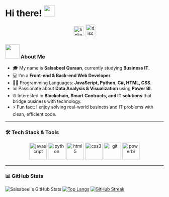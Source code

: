 # Hi there! <img src="https://github.com/TheDudeThatCode/TheDudeThatCode/blob/master/Assets/Hi.gif" width="35" />

<p align="center">
<a href="https://www.linkedin.com/in/salsabeel-quraan-377093269" target="blank"><img align="center" src="https://cdn.jsdelivr.net/npm/simple-icons@3.0.1/icons/linkedin.svg" alt="linkedin" height="30" width="30" /></a>&nbsp;
<a href="https://discord.com/channels/@salsabeel9858" target="blank"><img align="center" src="https://cdn.jsdelivr.net/npm/simple-icons@3.0.1/icons/discord.svg" alt="discord" height="40" width="30" /></a>
</p>

### <img src="https://github.com/TheDudeThatCode/TheDudeThatCode/blob/master/Assets/Developer.gif" width="45" /> About Me
- 🎓 My name is **Salsabeel Quraan**, currently studying **Business IT**.  
- 💻 I’m a **Front-end & Back-end Web Developer**.
- 🧑‍💻 Programming Languages: **JavaScript, Python, C#, HTML, CSS**.  
- 📊 Passionate about **Data Analysis & Visualization** using **Power BI**.  
- 🌐 Interested in **Blockchain, Smart Contracts, and IT solutions** that bridge business with technology.  
- ⚡ Fun fact: I enjoy solving real-world business and IT problems with clean, efficient code.  

---

### 🛠️ Tech Stack & Tools
<p align="center">
      <img src="https://www.vectorlogo.zone/logos/javascript/javascript-icon.svg" alt="javascript" width="55" height="55"/> 
      <img src="https://www.vectorlogo.zone/logos/python/python-icon.svg" alt="python" width="55" height="55"/>
      <img src="https://www.vectorlogo.zone/logos/w3_html5/w3_html5-icon.svg" alt="html5" width="55" height="55"/>
      <img src="https://www.vectorlogo.zone/logos/w3_css/w3_css-icon.svg" alt="css3" width="55" height="55"/>
      <img src="https://www.vectorlogo.zone/logos/git-scm/git-scm-icon.svg" alt="git" width="55" height="55"/>
      <img src="https://www.vectorlogo.zone/logos/microsoft_powerbi/microsoft_powerbi-icon.svg" alt="powerbi" width="55" height="55"/>
</p>

---

### 📊 GitHub Stats
![Salsabeel's GitHub Stats](https://github-readme-stats.vercel.app/api?username=SalsabeelQuraan&show_icons=true&title_color=ffc857&icon_color=8ac926&text_color=daf7dc&bg_color=151515&count_private=true&include_all_commits=true)
[![Top Langs](https://github-readme-stats.vercel.app/api/top-langs/?username=SalsabeelQuraan&layout=compact&text_color=daf7dc&bg_color=151515)](https://github.com/anuraghazra/github-readme-stats)
[![GitHub Streak](https://github-readme-streak-stats.herokuapp.com/?user=SalsabeelQuraan&theme=dark)](https://git.io/streak-stats)
